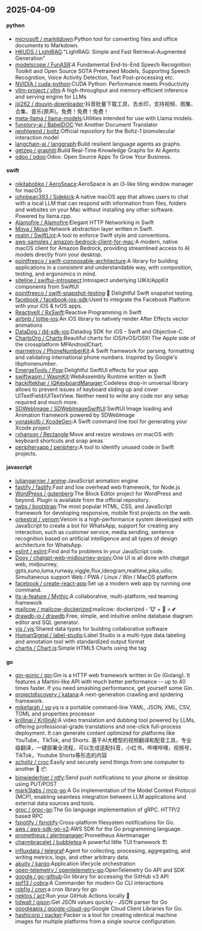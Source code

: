 ## 2025-04-09

#### python
* [microsoft / markitdown](https://github.com/microsoft/markitdown):Python tool for converting files and office documents to Markdown.
* [HKUDS / LightRAG](https://github.com/HKUDS/LightRAG):"LightRAG: Simple and Fast Retrieval-Augmented Generation"
* [modelscope / FunASR](https://github.com/modelscope/FunASR):A Fundamental End-to-End Speech Recognition Toolkit and Open Source SOTA Pretrained Models, Supporting Speech Recognition, Voice Activity Detection, Text Post-processing etc.
* [NVIDIA / cuda-python](https://github.com/NVIDIA/cuda-python):CUDA Python: Performance meets Productivity
* [vllm-project / vllm](https://github.com/vllm-project/vllm):A high-throughput and memory-efficient inference and serving engine for LLMs
* [jiji262 / douyin-downloader](https://github.com/jiji262/douyin-downloader):抖音批量下载工具，去水印，支持视频、图集、合集、音乐(原声)。免费！免费！免费！
* [meta-llama / llama-models](https://github.com/meta-llama/llama-models):Utilities intended for use with Llama models.
* [funstory-ai / BabelDOC](https://github.com/funstory-ai/BabelDOC):Yet Another Document Translator
* [jwohlwend / boltz](https://github.com/jwohlwend/boltz):Official repository for the Boltz-1 biomolecular interaction model
* [langchain-ai / langgraph](https://github.com/langchain-ai/langgraph):Build resilient language agents as graphs.
* [getzep / graphiti](https://github.com/getzep/graphiti):Build Real-Time Knowledge Graphs for AI Agents
* [odoo / odoo](https://github.com/odoo/odoo):Odoo. Open Source Apps To Grow Your Business.

#### swift
* [nikitabobko / AeroSpace](https://github.com/nikitabobko/AeroSpace):AeroSpace is an i3-like tiling window manager for macOS
* [johnbean393 / Sidekick](https://github.com/johnbean393/Sidekick):A native macOS app that allows users to chat with a local LLM that can respond with information from files, folders and websites on your Mac without installing any other software. Powered by llama.cpp.
* [Alamofire / Alamofire](https://github.com/Alamofire/Alamofire):Elegant HTTP Networking in Swift
* [Moya / Moya](https://github.com/Moya/Moya):Network abstraction layer written in Swift.
* [realm / SwiftLint](https://github.com/realm/SwiftLint):A tool to enforce Swift style and conventions.
* [aws-samples / amazon-bedrock-client-for-mac](https://github.com/aws-samples/amazon-bedrock-client-for-mac):A modern, native macOS client for Amazon Bedrock, providing streamlined access to AI models directly from your desktop.
* [pointfreeco / swift-composable-architecture](https://github.com/pointfreeco/swift-composable-architecture):A library for building applications in a consistent and understandable way, with composition, testing, and ergonomics in mind.
* [siteline / swiftui-introspect](https://github.com/siteline/swiftui-introspect):Introspect underlying UIKit/AppKit components from SwiftUI
* [pointfreeco / swift-snapshot-testing](https://github.com/pointfreeco/swift-snapshot-testing):📸 Delightful Swift snapshot testing.
* [facebook / facebook-ios-sdk](https://github.com/facebook/facebook-ios-sdk):Used to integrate the Facebook Platform with your iOS & tvOS apps.
* [ReactiveX / RxSwift](https://github.com/ReactiveX/RxSwift):Reactive Programming in Swift
* [airbnb / lottie-ios](https://github.com/airbnb/lottie-ios):An iOS library to natively render After Effects vector animations
* [DataDog / dd-sdk-ios](https://github.com/DataDog/dd-sdk-ios):Datadog SDK for iOS - Swift and Objective-C.
* [ChartsOrg / Charts](https://github.com/ChartsOrg/Charts):Beautiful charts for iOS/tvOS/OSX! The Apple side of the crossplatform MPAndroidChart.
* [marmelroy / PhoneNumberKit](https://github.com/marmelroy/PhoneNumberKit):A Swift framework for parsing, formatting and validating international phone numbers. Inspired by Google's libphonenumber.
* [EmergeTools / Pow](https://github.com/EmergeTools/Pow):Delightful SwiftUI effects for your app
* [swiftwasm / WasmKit](https://github.com/swiftwasm/WasmKit):WebAssembly Runtime written in Swift
* [hackiftekhar / IQKeyboardManager](https://github.com/hackiftekhar/IQKeyboardManager):Codeless drop-in universal library allows to prevent issues of keyboard sliding up and cover UITextField/UITextView. Neither need to write any code nor any setup required and much more.
* [SDWebImage / SDWebImageSwiftUI](https://github.com/SDWebImage/SDWebImageSwiftUI):SwiftUI Image loading and Animation framework powered by SDWebImage
* [yonaskolb / XcodeGen](https://github.com/yonaskolb/XcodeGen):A Swift command line tool for generating your Xcode project
* [rxhanson / Rectangle](https://github.com/rxhanson/Rectangle):Move and resize windows on macOS with keyboard shortcuts and snap areas
* [peripheryapp / periphery](https://github.com/peripheryapp/periphery):A tool to identify unused code in Swift projects.

#### javascript
* [juliangarnier / anime](https://github.com/juliangarnier/anime):JavaScript animation engine
* [fastify / fastify](https://github.com/fastify/fastify):Fast and low overhead web framework, for Node.js
* [WordPress / gutenberg](https://github.com/WordPress/gutenberg):The Block Editor project for WordPress and beyond. Plugin is available from the official repository.
* [twbs / bootstrap](https://github.com/twbs/bootstrap):The most popular HTML, CSS, and JavaScript framework for developing responsive, mobile first projects on the web.
* [orkestral / venom](https://github.com/orkestral/venom):Venom is a high-performance system developed with JavaScript to create a bot for WhatsApp, support for creating any interaction, such as customer service, media sending, sentence recognition based on artificial intelligence and all types of design architecture for WhatsApp.
* [eslint / eslint](https://github.com/eslint/eslint):Find and fix problems in your JavaScript code.
* [Dooy / chatgpt-web-midjourney-proxy](https://github.com/Dooy/chatgpt-web-midjourney-proxy):One UI is all done with chatgpt web, midjourney, gpts,suno,luma,runway,viggle,flux,ideogram,realtime,pika,udio; Simultaneous support Web / PWA / Linux / Win / MacOS platform
* [facebook / create-react-app](https://github.com/facebook/create-react-app):Set up a modern web app by running one command.
* [its-a-feature / Mythic](https://github.com/its-a-feature/Mythic):A collaborative, multi-platform, red teaming framework
* [mailcow / mailcow-dockerized](https://github.com/mailcow/mailcow-dockerized):mailcow: dockerized - 🐮 + 🐋 = 💕
* [drawdb-io / drawdb](https://github.com/drawdb-io/drawdb):Free, simple, and intuitive online database diagram editor and SQL generator.
* [yjs / yjs](https://github.com/yjs/yjs):Shared data types for building collaborative software
* [HumanSignal / label-studio](https://github.com/HumanSignal/label-studio):Label Studio is a multi-type data labeling and annotation tool with standardized output format
* [chartjs / Chart.js](https://github.com/chartjs/Chart.js):Simple HTML5 Charts using the <canvas> tag

#### go
* [gin-gonic / gin](https://github.com/gin-gonic/gin):Gin is a HTTP web framework written in Go (Golang). It features a Martini-like API with much better performance -- up to 40 times faster. If you need smashing performance, get yourself some Gin.
* [projectdiscovery / katana](https://github.com/projectdiscovery/katana):A next-generation crawling and spidering framework.
* [mikefarah / yq](https://github.com/mikefarah/yq):yq is a portable command-line YAML, JSON, XML, CSV, TOML and properties processor
* [krillinai / KrillinAI](https://github.com/krillinai/KrillinAI):A video translation and dubbing tool powered by LLMs, offering professional-grade translations and one-click full-process deployment. It can generate content optimized for platforms like YouTube，TikTok, and Shorts. 基于AI大模型的视频翻译和配音工具，专业级翻译，一键部署全流程，可以生成适配抖音，小红书，哔哩哔哩，视频号，TikTok，Youtube Shorts等形态的内容
* [schollz / croc](https://github.com/schollz/croc):Easily and securely send things from one computer to another 🐊 📦
* [binwiederhier / ntfy](https://github.com/binwiederhier/ntfy):Send push notifications to your phone or desktop using PUT/POST
* [mark3labs / mcp-go](https://github.com/mark3labs/mcp-go):A Go implementation of the Model Context Protocol (MCP), enabling seamless integration between LLM applications and external data sources and tools.
* [grpc / grpc-go](https://github.com/grpc/grpc-go):The Go language implementation of gRPC. HTTP/2 based RPC
* [fsnotify / fsnotify](https://github.com/fsnotify/fsnotify):Cross-platform filesystem notifications for Go.
* [aws / aws-sdk-go-v2](https://github.com/aws/aws-sdk-go-v2):AWS SDK for the Go programming language.
* [prometheus / alertmanager](https://github.com/prometheus/alertmanager):Prometheus Alertmanager
* [charmbracelet / bubbletea](https://github.com/charmbracelet/bubbletea):A powerful little TUI framework 🏗
* [influxdata / telegraf](https://github.com/influxdata/telegraf):Agent for collecting, processing, aggregating, and writing metrics, logs, and other arbitrary data.
* [akuity / kargo](https://github.com/akuity/kargo):Application lifecycle orchestration
* [open-telemetry / opentelemetry-go](https://github.com/open-telemetry/opentelemetry-go):OpenTelemetry Go API and SDK
* [google / go-github](https://github.com/google/go-github):Go library for accessing the GitHub v3 API
* [spf13 / cobra](https://github.com/spf13/cobra):A Commander for modern Go CLI interactions
* [robfig / cron](https://github.com/robfig/cron):a cron library for go
* [nektos / act](https://github.com/nektos/act):Run your GitHub Actions locally 🚀
* [tidwall / gjson](https://github.com/tidwall/gjson):Get JSON values quickly - JSON parser for Go
* [googleapis / google-cloud-go](https://github.com/googleapis/google-cloud-go):Google Cloud Client Libraries for Go.
* [hashicorp / packer](https://github.com/hashicorp/packer):Packer is a tool for creating identical machine images for multiple platforms from a single source configuration.
